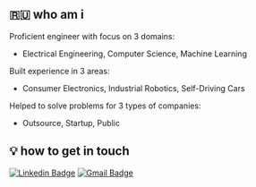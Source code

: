 :ru: who am i
-------------

Proficient engineer with focus on 3 domains:

- Electrical Engineering, Computer Science, Machine Learning

Built experience in 3 areas:

- Consumer Electronics, Industrial Robotics, Self-Driving Cars

Helped to solve problems for 3 types of companies:

- Outsource, Startup, Public

:bulb: how to get in touch
--------------------------

[![Linkedin Badge](https://img.shields.io/badge/-Linkedin-0072b1?style=flat&logo=Linkedin&logoColor=white&link=https://www.linkedin.com/in/vladimir-yu-ivanov/)](https://www.linkedin.com/in/vladimir-yu-ivanov/)
[![Gmail Badge](https://img.shields.io/badge/-Email-4d4a4a?style=flat&logo=Gmail&logoColor=white&link=mailto:inbox@vova-ivanov.info)](mailto:inbox@vova-ivanov.info)
